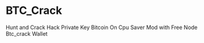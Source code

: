 # BTC_Crack
 Hunt and Crack Hack Private Key Bitcoin On Cpu Saver Mod with Free Node Btc_crack Wallet
